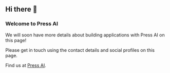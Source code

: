 ## Hi there 👋

### Welcome to Press AI

We will soon have more details about building applications with Press AI on this page!

Please get in touch using the contact details and social profiles on this page. 


Find us at [Press AI](https://press.ai/).
